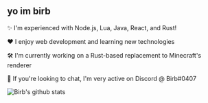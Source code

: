 ## yo im birb

✨ I'm experienced with Node.js, Lua, Java, React, and Rust!

❤️ I enjoy web development and learning new technologies

🛠️ I'm currently working on a Rust-based replacement to Minecraft's renderer

💬 If you're looking to chat, I'm very active on Discord @ Birb#0407

![Birb's github stats](https://github-readme-stats.vercel.app/api?username=birbe&theme=nord)
